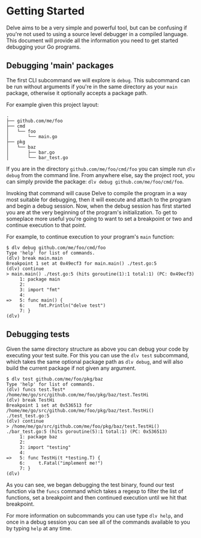 # Getting Started

Delve aims to be a very simple and powerful tool, but can be confusing if you're
not used to using a source level debugger in a compiled language. This document
will provide all the information you need to get started debugging your Go
programs.

## Debugging 'main' packages

The first CLI subcommand we will explore is `debug`. This subcommand can be run
without arguments if you're in the same directory as your `main` package,
otherwise it optionally accepts a package path.

For example given this project layout:

```
.
├── github.com/me/foo
├── cmd
│   └── foo
│       └── main.go
├── pkg
│   └── baz
│       ├── bar.go
│       └── bar_test.go
```

If you are in the directory `github.com/me/foo/cmd/foo` you can simple run `dlv debug`
from the command line. From anywhere else, say the project root, you can simply
provide the package: `dlv debug github.com/me/foo/cmd/foo`.

Invoking that command will cause Delve to compile the program in a way most
suitable for debugging, then it will execute and attach to the program and begin
a debug session. Now, when the debug session has first started you are at the
very beginning of the program's initialization. To get to someplace more useful
you're going to want to set a breakpoint or two and continue execution to that
point.

For example, to continue execution to your program's `main` function:

```
$ dlv debug github.com/me/foo/cmd/foo
Type 'help' for list of commands.
(dlv) break main.main
Breakpoint 1 set at 0x49ecf3 for main.main() ./test.go:5
(dlv) continue
> main.main() ./test.go:5 (hits goroutine(1):1 total:1) (PC: 0x49ecf3)
     1:	package main
     2:	
     3:	import "fmt"
     4:	
=>   5:	func main() {
     6:		fmt.Println("delve test")
     7:	}
(dlv) 
```

## Debugging tests

Given the same directory structure as above you can debug your code by executing
your test suite. For this you can use the `dlv test` subcommand, which takes the
same optional package path as `dlv debug`, and will also build the current
package if not given any argument.

```
$ dlv test github.com/me/foo/pkg/baz
Type 'help' for list of commands.
(dlv) funcs test.Test*
/home/me/go/src/github.com/me/foo/pkg/baz/test.TestHi
(dlv) break TestHi
Breakpoint 1 set at 0x536513 for /home/me/go/src/github.com/me/foo/pkg/baz/test.TestHi() ./test_test.go:5
(dlv) continue
> /home/me/go/src/github.com/me/foo/pkg/baz/test.TestHi() ./bar_test.go:5 (hits goroutine(5):1 total:1) (PC: 0x536513)
     1:	package baz
     2:	
     3:	import "testing"
     4:	
=>   5:	func TestHi(t *testing.T) {
     6:		t.Fatal("implement me!")
     7:	}
(dlv) 
```

As you can see, we began debugging the test binary, found our test function via
the `funcs` command which takes a regexp to filter the list of functions, set a
breakpoint and then continued execution until we hit that breakpoint.

For more information on subcommands you can use type `dlv help`, and once in a
debug session you can see all of the commands available to you by typing `help`
at any time.
